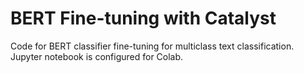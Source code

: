 # BERT Fine-tuning with Catalyst

Code for BERT classifier fine-tuning for multiclass text classification.
Jupyter notebook is configured for Colab. 

